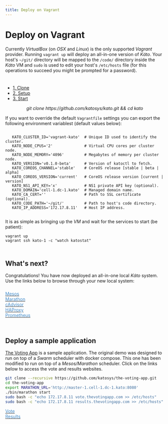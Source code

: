 ```yaml
---
title: Deploy on Vagrant
---
```


# Deploy on Vagrant

Currently *VirtualBox* (on *OSX* and *Linux*) is the only supported *Vagrant* provider. Running `vagrant up` will deploy an all-in-one version of *Káto*. Your host's `~/git/` directory will be mapped to the `/code/` directory inside the *Káto* VM and `sudo` is used to edit your host's `/etc/hosts` file (for this operations to succeed you might be prompted for a password).

<div class="col-xs-12" style="height:10px;"></div>

<ul class="nav nav-tabs">
 <li class="active"><a href="#1" data-toggle="tab">1. Clone</a></li>
 <li><a href="#2" data-toggle="tab">2. Setup</a></li>
 <li><a href="#3" data-toggle="tab">3. Start</a></li>
</ul>

<div class="tab-content ">
 <div class="tab-pane active" id="1">
  <div class="panel panel-default">
   <div class="panel-body">
    <center><em>git clone https://github.com/katosys/kato.git && cd kato</em></center>
   </div>
  </div>
 </div>
 <div class="tab-pane" id="2">
  <div class="panel panel-default">
   <div class="panel-body language-bash highlighter-rouge">
   <p>If you want to override the default <code class="highlighter-rouge">Vagrantfile</code> settings you can export the following environment variablest (default values below):</p>
   <pre class="highlight"><code>
   <span class="nv">KATO_CLUSTER_ID</span><span class="o">=</span><span class="s1">'vagrant-kato'</span>  <span class="c"># Unique ID used to identify the cluster.</span>
   <span class="nv">KATO_NODE_CPUS</span><span class="o">=</span><span class="s1">'2'</span>              <span class="c"># Virtual CPU cores per cluster node.</span>
   <span class="nv">KATO_NODE_MEMORY</span><span class="o">=</span><span class="s1">'4096'</span>         <span class="c"># Megabytes of memory per cluster node.</span>
   <span class="nv">KATO_VERSION</span><span class="o">=</span><span class="s1">'v0.1.0-beta'</span>      <span class="c"># Version of katoctl to fetch.</span>
   <span class="nv">KATO_COREOS_CHANNEL</span><span class="o">=</span><span class="s1">'stable'</span>    <span class="c"># CoreOS release [stable | beta | alpha]</span>
   <span class="nv">KATO_COREOS_VERSION</span><span class="o">=</span><span class="s1">'current'</span>   <span class="c"># CoreOS release version [current | version]</span>
   <span class="nv">KATO_NS1_API_KEY</span><span class="o">=</span><span class="s1">'x'</span>            <span class="c"># NS1 private API key (optional).</span>
   <span class="nv">KATO_DOMAIN</span><span class="o">=</span><span class="s1">'cell-1.dc-1.kato'</span>  <span class="c"># Managed domain name.</span>
   <span class="nv">KATO_CA_CERT</span><span class="o">=</span><span class="s1">''</span>                 <span class="c"># Path to SSL certificate (optional).</span>
   <span class="nv">KATO_CODE_PATH</span><span class="o">=</span><span class="s1">'~/git/'</span>         <span class="c"># Path to host's code directory.</span>
   <span class="nv">KATO_IP_ADDRESS</span><span class="o">=</span><span class="s1">'172.17.8.11'</span>   <span class="c"># Host IP address.</span>
   </code></pre>
   </div>
  </div>
 </div>
 <div class="tab-pane" id="3">
  <div class="panel panel-default">
   <div class="panel-body language-bash highlighter-rouge">
   <p>It is as simple as bringing up the <em>VM</em> and wait for the services to start (be patient):</p>
   <pre class="highlight"><code>vagrant up
vagrant ssh kato-1 -c <span class="s2">"watch katostat"</span></code></pre>
   </div>
  </div>
 </div>
</div>

<div class="col-xs-12" style="height:10px;"></div>

## What's next?

Congratulations! You have now deployed an all-in-one local *Káto* system. Use the links below to browse through your new local system:

<div class="col-xs-12" style="height:10px;"></div>

<div class="btn-group btn-group-justified" role="group" aria-label="...">
  <div class="btn-group" role="group">
    <a class="btn btn-default" href="http://master-1.cell-1.dc-1.kato:5050"><font color="#428bca">Mesos</font></a>
  </div>
  <div class="btn-group" role="group">
    <a class="btn btn-default" href="http://master-1.cell-1.dc-1.kato:8080"><font color="#428bca">Marathon</font></a>
  </div>
  <div class="btn-group" role="group">
    <a class="btn btn-default" href="http://master-1.cell-1.dc-1.kato:4194"><font color="#428bca">cAdvisor</font></a>
  </div>
  <div class="btn-group" role="group">
    <a class="btn btn-default" href="http://worker-1.cell-1.dc-1.kato:9090/haproxy?stats"><font color="#428bca">HAProxy</font></a>
  </div>
  <div class="btn-group" role="group">
    <a class="btn btn-default" href="http://master-1.cell-1.dc-1.kato:9191/targets"><font color="#428bca">Prometheus</font></a>
  </div>
</div>

<div class="col-xs-12" style="height:30px;"></div>

## Deploy a sample application

[The Voting App](https://github.com/katosys/the-voting-app) is a sample application. The original demo was designed to run on top of a *Swarm* scheduler with docker compose. This one has been modified to run on top of a *Mesos/Marathon* scheduler. Click on the links below to access the vote and results websites.

```bash
git clone --recursive https://github.com/katosys/the-voting-app.git
cd the-voting-app
export MARATHON_URL='http://master-1.cell-1.dc-1.kato:8080'
./bin/marathon start
sudo bash -c "echo 172.17.8.11 vote.thevotingapp.com >> /etc/hosts"
sudo bash -c "echo 172.17.8.11 results.thevotingapp.com >> /etc/hosts"
```

<div class="btn-group btn-group-justified" role="group" aria-label="...">
  <div class="btn-group" role="group">
    <a class="btn btn-default" href="http://vote.thevotingapp.com"><font color="#428bca">Vote</font></a>
  </div>
  <div class="btn-group" role="group">
    <a class="btn btn-default" href="http://results.thevotingapp.com"><font color="#428bca">Results</font></a>
  </div>
</div>

